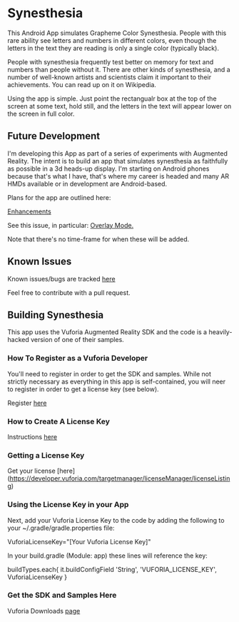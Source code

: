 
# Synesthesia

This Android App simulates Grapheme Color Synesthesia.  People with this rare
ability see letters and numbers in different colors, even though the letters
in the text they are reading is only a single color (typically black).

People with synesthesia frequently test better on memory for text and
numbers than people without it.  There are other kinds of synesthesia,
and a number of well-known artists and scientists claim it important
to their achievements.   You can read up on it on Wikipedia.


Using the app is simple.  Just point the rectangualr box at the top of the
screen at some text, hold still, and the letters in the text will appear
lower on the screen in full color.


## Future Development

I'm developing this App as part of a series of experiments with Augmented
Reality.  The intent is to build an app that simulates synesthesia as
faithfully as possible in a 3d heads-up display.  I'm starting on Android
phones because that's what I have, that's where my career is headed and
many AR HMDs available or in development are Android-based.

Plans for the app are outlined here:

[Enhancements](https://github.com/fermigas/Synesthesia/issues?q=is%3Aissue+is%3Aopen+label%3Aenhancement)

See this issue, in particular:  [Overlay Mode.](https://github.com/fermigas/Synesthesia/issues/4)

Note that there's no time-frame for when these will be added.

## Known Issues

Known issues/bugs are tracked [here](https://github.com/fermigas/Synesthesia/issues?q=is%3Aissue+is%3Aopen+label%3Abug)

Feel free to contribute with a pull request.

## Building Synesthesia

This app uses the Vuforia Augmented Reality SDK and the code is a heavily-
hacked version of one of their samples.

###  How To Register as a Vuforia Developer

You'll need to register in order to get the SDK and samples.  While not
strictly necessary as everything in this app is self-contained, you will
neer to register in order to get a license key (see below).

Register [here](http://developer.vuforia.com/library/articles/Solution/How-To-Register-as-a-Vuforia-Developer)

### How to Create A License Key

Instructions [here](http://developer.vuforia.com/library/articles/Solution/How-To-Create-an-App-License)

### Getting a License Key
Get your license [here] (https://developer.vuforia.com/targetmanager/licenseManager/licenseListing)

### Using the License Key in your App

Next, add  your Vuforia License Key to the code by adding the following to your
~/.gradle/gradle.properties file:

VuforiaLicenseKey="[Your Vuforia License Key]"

In your build.gradle  (Module: app) these lines will reference the key:

buildTypes.each{
     it.buildConfigField 'String', 'VUFORIA_LICENSE_KEY', VuforiaLicenseKey
}


### Get the SDK and Samples Here
Vuforia Downloads [page](https://developer.vuforia.com/downloads/sdk)







